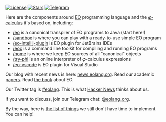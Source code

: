 [![License](https://img.shields.io/badge/license-MIT-green.svg)](https://github.com/objectionary/home/blob/master/LICENSE.txt)
[![Stars](https://img.shields.io/github/stars/objectionary)](https://github.com/objectionary)
[![Telegram](https://img.shields.io/badge/Telegram-join-active?logo=telegram)](https://t.me/polystat_org)

Here are the components around [EO](https://www.eolang.org) programming language and
the [𝜑-calculus](https://arxiv.org/abs/2111.13384) it's based on, including:

  * [/eo](https://www.github.com/objectionary/eo) is a canonical transpiler of EO programs to Java (start here!)
  * [/sandbox](https://github.com/objectionary/sandbox) is where you can play with a ready-to-use simple EO program
  * [/eo-intellij-plugin](https://github.com/objectionary/eo-intellij-plugin) is EO plugin for JetBrains IDEs
  * [/eoc](https://www.github.com/objectionary/eoc) is a command line toolkit for compiling and running EO programs
  * [/home](https://www.github.com/objectionary/home) is where we keep EO sources of all "canonical" objects
  * [/try-phi](https://github.com/objectionary/try-phi) is an online interpreter of 𝜑-calculus expressions
  * [/eo-vscode](https://github.com/objectionary/eo-vscode) is EO plugin for Visual Studio

Our blog with recent news is here: [news.eolang.org](https://news.eolang.org).
Read our academic [papers](https://news.eolang.org/papers.html).
Read [the book](https://www.objectionary.com/eo-book/book.pdf) about EO.

Our Twitter tag is [#eolang](https://twitter.com/search?q=%23eolang). This is what [Hacker News](https://news.ycombinator.com/item?id=28423328) thinks about us.

If you want to discuss, join our Telegram chat: [@eolang_org](https://t.me/eolang_org).

By the way, here is [the list of things](https://github.com/objectionary/ideas/issues) we still don't have time to implement. You can help!


